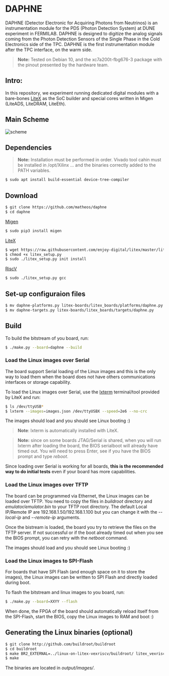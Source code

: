 # DAPHNE
DAPHNE (Detector Electronic for Acquiring Photons from Neutrinos) is an instrumentation module for the PDS (Photon Detection System) at DUNE experiment in FERMILAB. DAPHNE is designed to digitize the analog signals coming from the Photon Detection Sensors of the Single Phase in the Cold Electronics side of the TPC. DAPHNE is the first instrumentation module after the TPC interface, on the warm side. 

> **Note:** Tested on Debian 10, and the xc7a200t-fbg676-3 package with the pinout presented by the hardware team. 

## Intro:
In this repository, we experiment running dedicated digital modules with a bare-bones [LiteX](https://github.com/enjoy-digital/litex) as the SoC builder and special cores written in Migen (LiteADS, LiteDRAM, LiteEth).

## Main Scheme
![scheme](general.png)

## Dependencies
> **Note:** Installation must be performed in order. Vivado tool cahin must be installed in /opt/Xilinx ... and the binaries correctly added to the PATH variables.
```sh
$ sudo apt install build-essential device-tree-compiler
```
## Download
```sh
$ git clone https://github.com/matheos/daphne
$ cd daphne
```
[Migen](https://github.com/m-labs/migen)
```sh
$ sudo pip3 install migen
```
[LiteX](https://github.com/litex-hub/litex-getting-started)
```sh
$ wget https://raw.githubusercontent.com/enjoy-digital/litex/master/litex_setup.py
$ chmod +x litex_setup.py
$ sudo ./litex_setup.py init install
```
[RiscV]()
```sh
$ sudo ./litex_setup.py gcc
```
## Set-up configuraion files
```sh
$ mv daphne-platforms.py litex-boards/litex_boards/platforms/daphne.py
$ mv daphne-targets.py litex-boards/litex_boards/targets/daphne.py
```
## Build
To build the bitstream of you board, run:
```sh
$ ./make.py --board=daphne --build
```


### Load the Linux images over Serial


The board support Serial loading of the Linux images and this is the only way to load them when the board does not have others communications interfaces or storage capability.

To load the Linux images over Serial, use the [lxterm](https://github.com/enjoy-digital/litex/blob/master/litex/tools/litex_term.py) terminal/tool provided by LiteX and run:
```sh
$ ls /dev/ttyUSB*
$ lxterm --images=images.json /dev/ttyUSBX --speed=2e6 --no-crc
```
The images should load and you should see Linux booting :)

> **Note**: lxterm is automatically installed with LiteX.

> **Note:** since on some boards JTAG/Serial is shared, when you will run lxterm after loading the board, the BIOS serialboot will already have timed out. You will need to press Enter, see if you have the BIOS prompt and type *reboot*.

Since loading over Serial is working for all boards, **this is the recommended way to do initial tests** even if your board has more capabilities.

### Load the Linux images over TFTP
The board can be programmed via Ethernet,  the Linux images can be loaded over TFTP. You need to copy the files in *buildroot* directory and *emulator/emulator.bin* to your TFTP root directory. The default Local IP/Remote IP are 192.168.1.50/192.168.1.100 but you can change it with the *--local-ip* and *--remote-ip* arguments.

Once the bistream is loaded, the board you try to retrieve the files on the TFTP server. If not successful or if the boot already timed out when you see the BIOS prompt, you can retry with the *netboot* command.

The images should load and you should see Linux booting :)

### Load the Linux images to SPI-Flash
For boards that have SPI Flash (and enough space on it to store the images), the Linux images can be written to
SPI Flash and directly loaded during boot.

To flash the bitstream and linux images to you board, run:
```sh
$ ./make.py --board=XXYY --flash
```

When done, the FPGA of the board should automatically reload itself from the SPI-Flash, start the BIOS, copy
the Linux images to RAM and boot :)

## Generating the Linux binaries (optional)
```sh
$ git clone http://github.com/buildroot/buildroot
$ cd buildroot
$ make BR2_EXTERNAL=../linux-on-litex-vexriscv/buildroot/ litex_vexriscv_defconfig
$ make
```
The binaries are located in *output/images/*.


